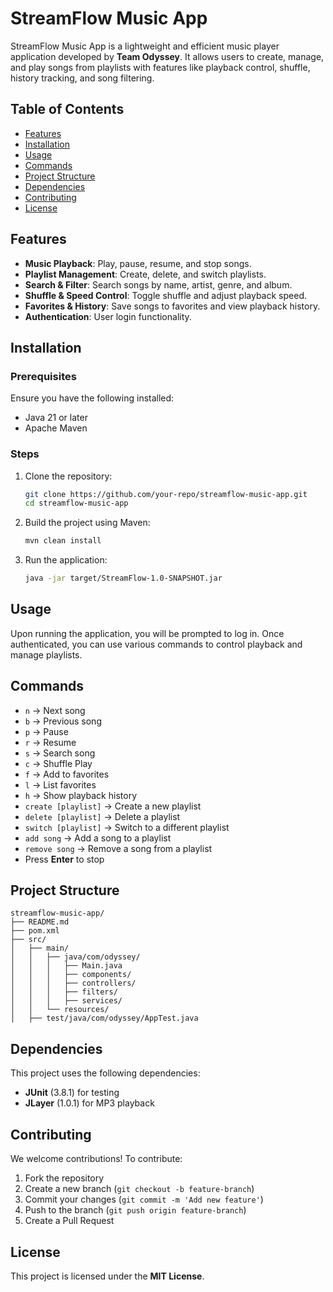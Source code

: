 # StreamFlow Music App

StreamFlow Music App is a lightweight and efficient music player application developed by **Team Odyssey**. It allows users to create, manage, and play songs from playlists with features like playback control, shuffle, history tracking, and song filtering.

## Table of Contents
- [Features](#features)
- [Installation](#installation)
- [Usage](#usage)
- [Commands](#commands)
- [Project Structure](#project-structure)
- [Dependencies](#dependencies)
- [Contributing](#contributing)
- [License](#license)

## Features
- **Music Playback**: Play, pause, resume, and stop songs.
- **Playlist Management**: Create, delete, and switch playlists.
- **Search & Filter**: Search songs by name, artist, genre, and album.
- **Shuffle & Speed Control**: Toggle shuffle and adjust playback speed.
- **Favorites & History**: Save songs to favorites and view playback history.
- **Authentication**: User login functionality.

## Installation
### Prerequisites
Ensure you have the following installed:
- Java 21 or later
- Apache Maven

### Steps
1. Clone the repository:
   ```sh
   git clone https://github.com/your-repo/streamflow-music-app.git
   cd streamflow-music-app
   ```
2. Build the project using Maven:
   ```sh
   mvn clean install
   ```
3. Run the application:
   ```sh
   java -jar target/StreamFlow-1.0-SNAPSHOT.jar
   ```

## Usage
Upon running the application, you will be prompted to log in. Once authenticated, you can use various commands to control playback and manage playlists.

## Commands
- `n` → Next song
- `b` → Previous song
- `p` → Pause
- `r` → Resume
- `s` → Search song
- `c` → Shuffle Play
- `f` → Add to favorites
- `l` → List favorites
- `h` → Show playback history
- `create [playlist]` → Create a new playlist
- `delete [playlist]` → Delete a playlist
- `switch [playlist]` → Switch to a different playlist
- `add song` → Add a song to a playlist
- `remove song` → Remove a song from a playlist
- Press **Enter** to stop

## Project Structure
```
streamflow-music-app/
├── README.md
├── pom.xml
├── src/
│   ├── main/
│   │   ├── java/com/odyssey/
│   │   │   ├── Main.java
│   │   │   ├── components/
│   │   │   ├── controllers/
│   │   │   ├── filters/
│   │   │   ├── services/
│   │   └── resources/
│   ├── test/java/com/odyssey/AppTest.java
```

## Dependencies
This project uses the following dependencies:
- **JUnit** (3.8.1) for testing
- **JLayer** (1.0.1) for MP3 playback

## Contributing
We welcome contributions! To contribute:
1. Fork the repository
2. Create a new branch (`git checkout -b feature-branch`)
3. Commit your changes (`git commit -m 'Add new feature'`)
4. Push to the branch (`git push origin feature-branch`)
5. Create a Pull Request

## License
This project is licensed under the **MIT License**.


